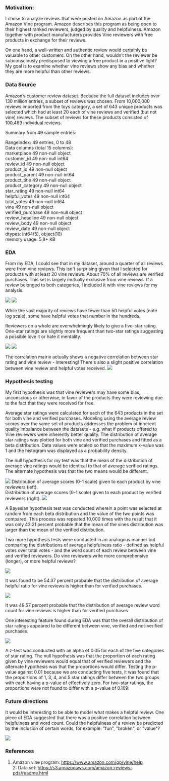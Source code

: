 ### Motivation:

I chose to analyze reviews that were posted on Amazon as part of the Amazon Vine program. Amazon describes this program as being open to their highest ranked reviewers, judged by quality and helpfulness. Amazon together with product manufacturers provides Vine reviewers with free products in exchange for their reviews.

On one hand, a well-written and authentic review would certainly be valuable to other customers. On the other hand, wouldn’t the reviewer be subconsciously predisposed to viewing a free product in a positive light? My goal is to examine whether vine reviews show any bias and whether they are more helpful than other reviews.

### Data Source
Amazon’s customer review dataset. Because the full dataset includes over 130 million entries, a subset of reviews was chosen. From 10,000,000 reviews imported from the toys category, a set of 643 unique products was selected which had at least 20 each of vine reviews and verified (but not vine) reviews. The subset of reviews for these products consisted of 100,489 individual reviews.

Summary from 49 sample entries:

RangeIndex: 49 entries, 0 to 48   
Data columns (total 15 columns):  
marketplace          49 non-null object  
customer_id          49 non-null int64  
review_id            49 non-null object  
product_id           49 non-null object  
product_parent       49 non-null int64  
product_title        49 non-null object  
product_category     49 non-null object  
star_rating          49 non-null int64  
helpful_votes        49 non-null int64  
total_votes          49 non-null int64  
vine                 49 non-null object  
verified_purchase    49 non-null object  
review_headline      49 non-null object  
review_body          49 non-null object  
review_date          49 non-null object  
dtypes: int64(5), object(10)  
memory usage: 5.8+ KB  

### EDA

From my EDA, I could see that in my dataset, around a quarter of all reviews were from vine reviews. This isn't surprising given that I selected for products with at least 20 vine reviews. About 70% of all reviews are verified purchases. This set is largely mutually exclusive from vine reviews. If a review belonged to both categories, I included it with vine reviews for my analysis.

![](images/vine_eda.png)
![](images/verified_eda.png)

While the vast majority of reviews have fewer than 50 helpful votes (note log scale), some have helpful votes that number in the hundreds.

Reviewers on a whole are overwhelmingly likely to give a five-star rating. One-star ratings are slightly more frequent than two-star ratings suggesting a possible love it or hate it mentality.

![](images/helpful_votes_eda.png)
![](images/star_rating.png)

The correlation matrix actually shows a negative correlation between star rating and vine review - interesting! There's also a slight positive correlation between vine review and helpful votes received.
![](images/correlation_matrix.png)

### Hypothesis testing

My first hypothesis was that vine reviewers may have some bias, unconscious or otherwise,
in favor of the products they were reviewing due to the fact that they were received
for free.

Average star ratings were calculated for each of the 643 products in the set for both vine and verified purchases. Modeling using the average review scores over the same set of products addresses the problem of inherent quality imbalance between the datasets - e.g. what if products offered to Vine reviewers were inherently better quality. The distribution of average star ratings was plotted for both vine and verified purchases and fitted as a beta distribution. Data values were scaled so that the maximum x-value was 1 and the histogram was displayed as a probability density.

The null hypothesis for my test was that the mean of the distribution of
average vine ratings would be identical to that of average verified ratings. The alternate
hypothesis was that the two means would be different.

![](images/star_rating_distributions.png)
Distribution of average scores (0-1 scale) given to each product by vine reviewers (left).  
Distribution of average scores (0-1 scale) given to each product by verified reviewers (right).
![](images/star_rating_beta.png)

A Bayesian hypothesis test was conducted wherein a point was selected at random from each
beta distribution and the value of the two points was compared. This process was repeated
10,000 times with the result that it was only 43.21 percent probable that the mean of the vines distribution was larger than the mean of the verified distribution.

Two more hypothesis tests were conducted in an analogous manner but comparing the distributions of average helpfulness ratio - defined as helpful votes over total votes - and the word count of each review between vine and verified reviewers. Do vine reviewers write more comprehensive (longer), or more helpful reviews?

![](images/helpful_ratio_distributions.png)

It was found to be 54.37 percent probable that the distribution of average
helpful ratio for vine reviews is higher than for verified purchases.

![](images/word_count_distributions.png)

It was 49.57 percent probable that the distribution of average
review word count for vine reviews is higher than for verified purchases

One interesting feature found during EDA was that the overall distribution of star ratings appeared to be different between vine, verified and not-verified purchases.

![](images/star_pie_chart.png)

A z-test was conducted with an alpha of 0.05 for each of the five categories of star rating. The null hypothesis was that the proportion of each rating given by vine reviewers would equal that of verified reviewers and the alternate hypothesis was that the proportions would differ. Testing the p-value against 0.01 because we are conducting five tests, it was found that the proportions of 1, 3, 4, and 5 star ratings differ between the two groups with each having a p-value of effectively zero. For two-star ratings, the proportions were not found to differ with a p-value of 0.109.

### Future directions
It would be interesting to be able to model what makes a helpful review. One piece of EDA suggested that there was a positive correlation between helpfulness and word count. Could the helpfulness of a review be predicted by the inclusion of certain words, for example: "fun", "broken", or "value"?

![](images/word_count_correlation.png)

### References
1. Amazon vine program: https://www.amazon.com/gp/vine/help  
2: Data set: https://s3.amazonaws.com/amazon-reviews-pds/readme.html
